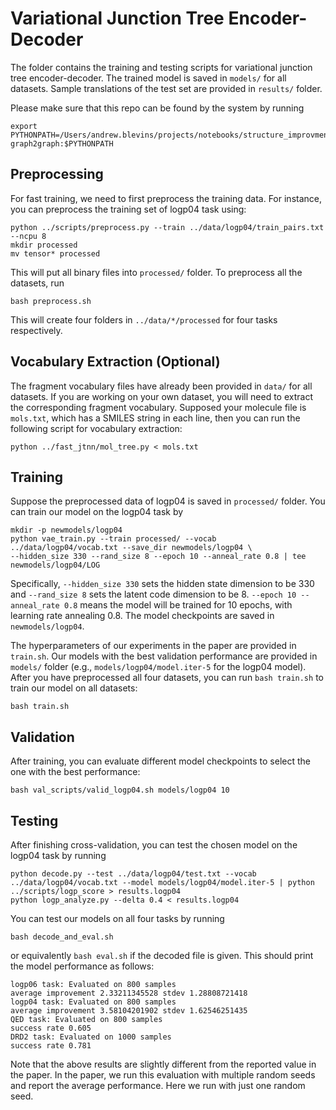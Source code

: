 # Variational Junction Tree Encoder-Decoder

The folder contains the training and testing scripts for variational junction tree encoder-decoder. The trained model is saved in `models/` for all datasets. Sample translations of the test set are provided in `results/` folder. 

Please make sure that this repo can be found by the system by running
```
export PYTHONPATH=/Users/andrew.blevins/projects/notebooks/structure_improvment/iclr19-graph2graph:$PYTHONPATH
```

## Preprocessing
For fast training, we need to first preprocess the training data. For instance, you can preprocess the training set of logp04 task using:
```
python ../scripts/preprocess.py --train ../data/logp04/train_pairs.txt --ncpu 8
mkdir processed
mv tensor* processed
```
This will put all binary files into `processed/` folder. To preprocess all the datasets, run
```
bash preprocess.sh
```
This will create four folders in `../data/*/processed` for four tasks respectively.

## Vocabulary Extraction (Optional)
The fragment vocabulary files have already been provided in `data/` for all datasets. If you are working on your own dataset, you will need to extract the corresponding fragment vocabulary. Supposed your molecule file is `mols.txt`, which has a SMILES string in each line, then you can run the following script for vocabulary extraction:
```
python ../fast_jtnn/mol_tree.py < mols.txt
```

## Training
Suppose the preprocessed data of logp04 is saved in `processed/` folder. You can train our model on the logp04 task by
```
mkdir -p newmodels/logp04
python vae_train.py --train processed/ --vocab ../data/logp04/vocab.txt --save_dir newmodels/logp04 \
--hidden_size 330 --rand_size 8 --epoch 10 --anneal_rate 0.8 | tee newmodels/logp04/LOG
```
Specifically, `--hidden_size 330` sets the hidden state dimension to be 330 and `--rand_size 8` sets the latent code dimension to be 8. `--epoch 10 --anneal_rate 0.8` means the model will be trained for 10 epochs, with learning rate annealing 0.8. The model checkpoints are saved in `newmodels/logp04`.

The hyperparameters of our experiments in the paper are provided in `train.sh`. Our models with the best validation performance are provided in `models/` folder (e.g., `models/logp04/model.iter-5` for the logp04 model). After you have preprocessed all four datasets, you can run `bash train.sh` to train our model on all datasets:
```
bash train.sh
```

## Validation
After training, you can evaluate different model checkpoints to select the one with the best performance:
```
bash val_scripts/valid_logp04.sh models/logp04 10
```

## Testing
After finishing cross-validation, you can test the chosen model on the logp04 task by running
```
python decode.py --test ../data/logp04/test.txt --vocab ../data/logp04/vocab.txt --model models/logp04/model.iter-5 | python ../scripts/logp_score > results.logp04
python logp_analyze.py --delta 0.4 < results.logp04
```
You can test our models on all four tasks by running
```
bash decode_and_eval.sh
```
or equivalently `bash eval.sh` if the decoded file is given. This should print the model performance as follows:
```
logp06 task: Evaluated on 800 samples
average improvement 2.33211345528 stdev 1.28808721418
logp04 task: Evaluated on 800 samples
average improvement 3.58104201902 stdev 1.62546251435
QED task: Evaluated on 800 samples
success rate 0.605
DRD2 task: Evaluated on 1000 samples
success rate 0.781
```
Note that the above results are slightly different from the reported value in the paper. In the paper, we run this evaluation with multiple random seeds and report the average performance. Here we run with just one random seed.
